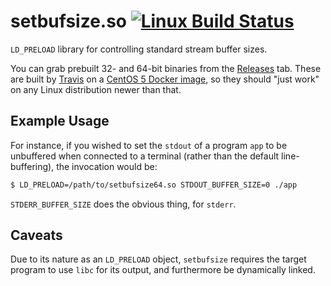 # setbufsize.so [![Linux Build Status](https://travis-ci.org/DMOJ/setbufsize.so.svg?branch=master)](https://travis-ci.org/DMOJ/setbufsize.so)

`LD_PRELOAD` library for controlling standard stream buffer sizes.

You can grab prebuilt 32- and 64-bit binaries from the [Releases](https://github.com/DMOJ/setbufsize/releases) tab.
These are built by [Travis](https://travis-ci.org/DMOJ/setbufsize) on a [CentOS 5 Docker image](https://github.com/pypa/manylinux),
so they should "just work" on any Linux distribution newer than that.

## Example Usage

For instance, if you wished to set the `stdout` of a program `app` to be unbuffered when connected to a terminal
(rather than the default line-buffering), the invocation would be:

```bash
$ LD_PRELOAD=/path/to/setbufsize64.so STDOUT_BUFFER_SIZE=0 ./app
```

`STDERR_BUFFER_SIZE` does the obvious thing, for `stderr`.

## Caveats

Due to its nature as an `LD_PRELOAD` object, `setbufsize` requires the target program to use `libc` for its output,
and furthermore be dynamically linked.
